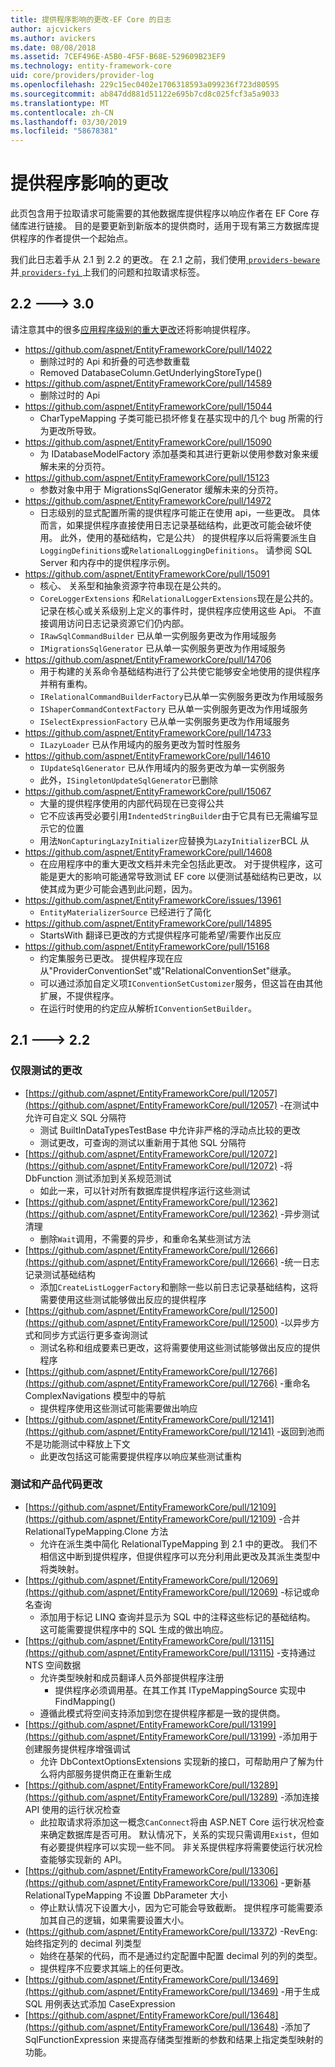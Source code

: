 ```yaml
---
title: 提供程序影响的更改-EF Core 的日志
author: ajcvickers
ms.author: avickers
ms.date: 08/08/2018
ms.assetid: 7CEF496E-A5B0-4F5F-B68E-529609B23EF9
ms.technology: entity-framework-core
uid: core/providers/provider-log
ms.openlocfilehash: 229c15ec0402e1706318593a099236f723d80595
ms.sourcegitcommit: ab847dd881d51122e695b7cd8c025fcf3a5a9033
ms.translationtype: MT
ms.contentlocale: zh-CN
ms.lasthandoff: 03/30/2019
ms.locfileid: "58678381"
---
```

# <a name="provider-impacting-changes"></a>提供程序影响的更改

此页包含用于拉取请求可能需要的其他数据库提供程序以响应作者在 EF Core 存储库进行链接。 目的是要更新到新版本的提供商时，适用于现有第三方数据库提供程序的作者提供一个起始点。

我们此日志着手从 2.1 到 2.2 的更改。 在 2.1 之前，我们使用[ `providers-beware` ](https://github.com/aspnet/EntityFrameworkCore/labels/providers-beware)并[ `providers-fyi` ](https://github.com/aspnet/EntityFrameworkCore/labels/providers-fyi)上我们的问题和拉取请求标签。

## <a name="22-----30"></a>2.2 ---> 3.0

请注意其中的很多[应用程序级别的重大更改](../what-is-new/ef-core-3.0/breaking-changes.md)还将影响提供程序。

* https://github.com/aspnet/EntityFrameworkCore/pull/14022
  * 删除过时的 Api 和折叠的可选参数重载
  * Removed DatabaseColumn.GetUnderlyingStoreType()
* https://github.com/aspnet/EntityFrameworkCore/pull/14589
  * 删除过时的 Api
* https://github.com/aspnet/EntityFrameworkCore/pull/15044
  * CharTypeMapping 子类可能已损坏修复在基实现中的几个 bug 所需的行为更改所导致。
* https://github.com/aspnet/EntityFrameworkCore/pull/15090
  * 为 IDatabaseModelFactory 添加基类和其进行更新以使用参数对象来缓解未来的分页符。
* https://github.com/aspnet/EntityFrameworkCore/pull/15123
  * 参数对象中用于 MigrationsSqlGenerator 缓解未来的分页符。
* https://github.com/aspnet/EntityFrameworkCore/pull/14972
  * 日志级别的显式配置所需的提供程序可能正在使用 api，一些更改。 具体而言，如果提供程序直接使用日志记录基础结构，此更改可能会破坏使用。 此外，使用的基础结构，它是公共） 的提供程序以后将需要派生自`LoggingDefinitions`或`RelationalLoggingDefinitions`。 请参阅 SQL Server 和内存中的提供程序示例。
* https://github.com/aspnet/EntityFrameworkCore/pull/15091
  * 核心、 关系型和抽象资源字符串现在是公共的。
  * `CoreLoggerExtensions` 和`RelationalLoggerExtensions`现在是公共的。 记录在核心或关系级别上定义的事件时，提供程序应使用这些 Api。 不直接调用访问日志记录资源它们仍内部。
  * `IRawSqlCommandBuilder` 已从单一实例服务更改为作用域服务
  * `IMigrationsSqlGenerator` 已从单一实例服务更改为作用域服务
* https://github.com/aspnet/EntityFrameworkCore/pull/14706
  * 用于构建的关系命令基础结构进行了公共使它能够安全地使用的提供程序并稍有重构。
  * `IRelationalCommandBuilderFactory`已从单一实例服务更改为作用域服务
  * `IShaperCommandContextFactory` 已从单一实例服务更改为作用域服务
  * `ISelectExpressionFactory` 已从单一实例服务更改为作用域服务
* https://github.com/aspnet/EntityFrameworkCore/pull/14733
  * `ILazyLoader` 已从作用域内的服务更改为暂时性服务
* https://github.com/aspnet/EntityFrameworkCore/pull/14610
  * `IUpdateSqlGenerator` 已从作用域内的服务更改为单一实例服务
  * 此外，`ISingletonUpdateSqlGenerator`已删除
* https://github.com/aspnet/EntityFrameworkCore/pull/15067
  * 大量的提供程序使用的内部代码现在已变得公共
  * 它不应该再受必要引用`IndentedStringBuilder`由于它具有已无需编写显示它的位置
  * 用法`NonCapturingLazyInitializer`应替换为`LazyInitializer`BCL 从
* https://github.com/aspnet/EntityFrameworkCore/pull/14608
  * 在应用程序中的重大更改文档并未完全包括此更改。 对于提供程序，这可能是更大的影响可能通常导致测试 EF core 以便测试基础结构已更改，以使其成为更少可能会遇到此问题，因为。
* https://github.com/aspnet/EntityFrameworkCore/issues/13961
  * `EntityMaterializerSource` 已经进行了简化
* https://github.com/aspnet/EntityFrameworkCore/pull/14895
  * StartsWith 翻译已更改的方式提供程序可能希望/需要作出反应
* https://github.com/aspnet/EntityFrameworkCore/pull/15168
  * 约定集服务已更改。 提供程序现在应从"ProviderConventionSet"或"RelationalConventionSet"继承。
  * 可以通过添加自定义项`IConventionSetCustomizer`服务，但这旨在由其他扩展，不提供程序。
  * 在运行时使用的约定应从解析`IConventionSetBuilder`。

## <a name="21-----22"></a>2.1 ---> 2.2

### <a name="test-only-changes"></a>仅限测试的更改

* [https://github.com/aspnet/EntityFrameworkCore/pull/12057](https://github.com/aspnet/EntityFrameworkCore/pull/12057) -在测试中允许可自定义 SQL 分隔符
  * 测试 BuiltInDataTypesTestBase 中允许非严格的浮动点比较的更改
  * 测试更改，可查询的测试以重新用于其他 SQL 分隔符
* [https://github.com/aspnet/EntityFrameworkCore/pull/12072](https://github.com/aspnet/EntityFrameworkCore/pull/12072) -将 DbFunction 测试添加到关系规范测试
  * 如此一来，可以针对所有数据库提供程序运行这些测试
* [https://github.com/aspnet/EntityFrameworkCore/pull/12362](https://github.com/aspnet/EntityFrameworkCore/pull/12362) -异步测试清理
  * 删除`Wait`调用，不需要的异步，和重命名某些测试方法
* [https://github.com/aspnet/EntityFrameworkCore/pull/12666](https://github.com/aspnet/EntityFrameworkCore/pull/12666) -统一日志记录测试基础结构
  * 添加`CreateListLoggerFactory`和删除一些以前日志记录基础结构，这将需要使用这些测试能够做出反应的提供程序
* [https://github.com/aspnet/EntityFrameworkCore/pull/12500](https://github.com/aspnet/EntityFrameworkCore/pull/12500) -以异步方式和同步方式运行更多查询测试
  * 测试名称和组成要素已更改，这将需要使用这些测试能够做出反应的提供程序
* [https://github.com/aspnet/EntityFrameworkCore/pull/12766](https://github.com/aspnet/EntityFrameworkCore/pull/12766) -重命名 ComplexNavigations 模型中的导航
  * 提供程序使用这些测试可能需要做出响应
* [https://github.com/aspnet/EntityFrameworkCore/pull/12141](https://github.com/aspnet/EntityFrameworkCore/pull/12141) -返回到池而不是功能测试中释放上下文
  * 此更改包括这可能需要提供程序以响应某些测试重构


### <a name="test-and-product-code-changes"></a>测试和产品代码更改

* [https://github.com/aspnet/EntityFrameworkCore/pull/12109](https://github.com/aspnet/EntityFrameworkCore/pull/12109) -合并 RelationalTypeMapping.Clone 方法
  * 允许在派生类中简化 RelationalTypeMapping 到 2.1 中的更改。 我们不相信这中断到提供程序，但提供程序可以充分利用此更改及其派生类型中将类映射。
* [https://github.com/aspnet/EntityFrameworkCore/pull/12069](https://github.com/aspnet/EntityFrameworkCore/pull/12069) -标记或命名查询
  * 添加用于标记 LINQ 查询并显示为 SQL 中的注释这些标记的基础结构。 这可能需要提供程序中的 SQL 生成的做出响应。
* [https://github.com/aspnet/EntityFrameworkCore/pull/13115](https://github.com/aspnet/EntityFrameworkCore/pull/13115) -支持通过 NTS 空间数据
  * 允许类型映射和成员翻译人员外部提供程序注册
    * 提供程序必须调用基。在其工作其 ITypeMappingSource 实现中 FindMapping()
  * 遵循此模式将空间支持添加到您在提供程序都是一致的提供商。
* [https://github.com/aspnet/EntityFrameworkCore/pull/13199](https://github.com/aspnet/EntityFrameworkCore/pull/13199) -添加用于创建服务提供程序增强调试
  * 允许 DbContextOptionsExtensions 实现新的接口，可帮助用户了解为什么将内部服务提供商正在重新生成
* [https://github.com/aspnet/EntityFrameworkCore/pull/13289](https://github.com/aspnet/EntityFrameworkCore/pull/13289) -添加连接 API 使用的运行状况检查
  * 此拉取请求将添加这一概念`CanConnect`将由 ASP.NET Core 运行状况检查来确定数据库是否可用。 默认情况下，关系的实现只需调用`Exist`，但如有必要提供程序可以实现一些不同。 非关系提供程序将需要使运行状况检查能够实现新的 API。
* [https://github.com/aspnet/EntityFrameworkCore/pull/13306](https://github.com/aspnet/EntityFrameworkCore/pull/13306) -更新基 RelationalTypeMapping 不设置 DbParameter 大小
  * 停止默认情况下设置大小，因为它可能会导致截断。 提供程序可能需要添加其自己的逻辑，如果需要设置大小。
* (https://github.com/aspnet/EntityFrameworkCore/pull/13372) -RevEng:始终指定列的 decimal 列类型
  * 始终在基架的代码，而不是通过约定配置中配置 decimal 列的列的类型。
  * 提供程序不应要求其端上的任何更改。
* [https://github.com/aspnet/EntityFrameworkCore/pull/13469](https://github.com/aspnet/EntityFrameworkCore/pull/13469) -用于生成 SQL 用例表达式添加 CaseExpression
* [https://github.com/aspnet/EntityFrameworkCore/pull/13648](https://github.com/aspnet/EntityFrameworkCore/pull/13648) -添加了 SqlFunctionExpression 来提高存储类型推断的参数和结果上指定类型映射的功能。
